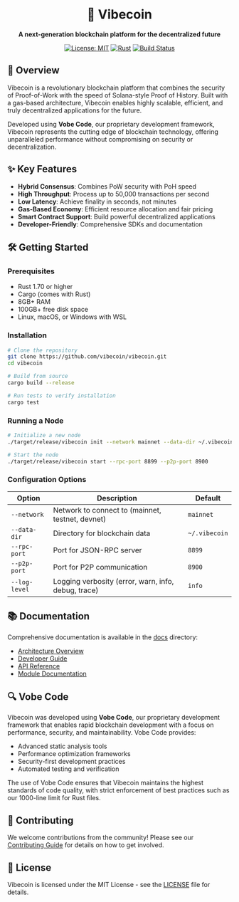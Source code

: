 <div align="center">

# 🌊 Vibecoin

**A next-generation blockchain platform for the decentralized future**

[![License: MIT](https://img.shields.io/badge/License-MIT-blue.svg)](https://opensource.org/licenses/MIT)
[![Rust](https://img.shields.io/badge/Rust-1.70%2B-orange)](https://www.rust-lang.org/)
[![Build Status](https://img.shields.io/badge/build-passing-brightgreen)](https://github.com/vibecoin/vibecoin)

</div>

## 🚀 Overview

Vibecoin is a revolutionary blockchain platform that combines the security of Proof-of-Work with the speed of Solana-style Proof of History. Built with a gas-based architecture, Vibecoin enables highly scalable, efficient, and truly decentralized applications for the future.

Developed using **Vobe Code**, our proprietary development framework, Vibecoin represents the cutting edge of blockchain technology, offering unparalleled performance without compromising on security or decentralization.

## ✨ Key Features

- **Hybrid Consensus**: Combines PoW security with PoH speed
- **High Throughput**: Process up to 50,000 transactions per second
- **Low Latency**: Achieve finality in seconds, not minutes
- **Gas-Based Economy**: Efficient resource allocation and fair pricing
- **Smart Contract Support**: Build powerful decentralized applications
- **Developer-Friendly**: Comprehensive SDKs and documentation

## 🛠️ Getting Started

### Prerequisites

- Rust 1.70 or higher
- Cargo (comes with Rust)
- 8GB+ RAM
- 100GB+ free disk space
- Linux, macOS, or Windows with WSL

### Installation

```bash
# Clone the repository
git clone https://github.com/vibecoin/vibecoin.git
cd vibecoin

# Build from source
cargo build --release

# Run tests to verify installation
cargo test
```

### Running a Node

```bash
# Initialize a new node
./target/release/vibecoin init --network mainnet --data-dir ~/.vibecoin

# Start the node
./target/release/vibecoin start --rpc-port 8899 --p2p-port 8900
```

### Configuration Options

| Option | Description | Default |
|--------|-------------|--------|
| `--network` | Network to connect to (mainnet, testnet, devnet) | `mainnet` |
| `--data-dir` | Directory for blockchain data | `~/.vibecoin` |
| `--rpc-port` | Port for JSON-RPC server | `8899` |
| `--p2p-port` | Port for P2P communication | `8900` |
| `--log-level` | Logging verbosity (error, warn, info, debug, trace) | `info` |

## 📚 Documentation

Comprehensive documentation is available in the [docs](./docs) directory:

- [Architecture Overview](./docs/architecture.md)
- [Developer Guide](./docs/development.md)
- [API Reference](./docs/api/README.md)
- [Module Documentation](./docs/modules/README.md)

## 🔍 Vobe Code

Vibecoin was developed using **Vobe Code**, our proprietary development framework that enables rapid blockchain development with a focus on performance, security, and maintainability. Vobe Code provides:

- Advanced static analysis tools
- Performance optimization frameworks
- Security-first development practices
- Automated testing and verification

The use of Vobe Code ensures that Vibecoin maintains the highest standards of code quality, with strict enforcement of best practices such as our 1000-line limit for Rust files.

## 🤝 Contributing

We welcome contributions from the community! Please see our [Contributing Guide](./CONTRIBUTING.md) for details on how to get involved.

## 📄 License

Vibecoin is licensed under the MIT License - see the [LICENSE](./LICENSE) file for details.

 